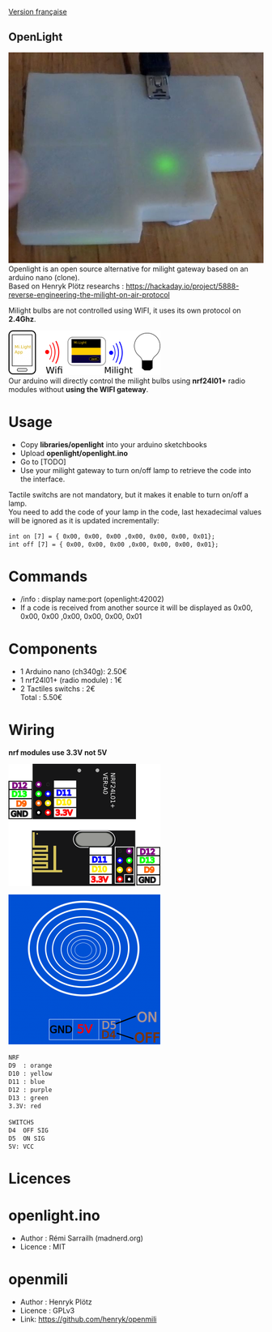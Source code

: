 [Version française](https://github.com/madnerdorg/openlight/blob/master/readme.fr.md)

OpenLight
--------
![openlight_photo](https://github.com/madnerdorg/openlight/raw/master/doc/milightONOFF.jpg)     
Openlight is an open source alternative for milight gateway based on an arduino nano (clone).     
Based on Henryk Plötz researchs : https://hackaday.io/project/5888-reverse-engineering-the-milight-on-air-protocol     

Milight bulbs are not controlled using WIFI, it uses its own protocol on **2.4Ghz**.     

![openlight Routing](https://github.com/madnerdorg/openlight/raw/master/doc/milightRouting.png)      
Our arduino will directly control the milight bulbs using **nrf24l01+** radio modules without **using the WIFI gateway**.

# Usage
* Copy **libraries/openlight** into your arduino sketchbooks
* Upload **openlight/openlight.ino**
* Go to [TODO]
* Use your milight gateway to turn on/off lamp to retrieve the code into the interface.

Tactile switchs are not mandatory, but it makes it enable to turn on/off a lamp.      
You need to add the code of your lamp in the code, last hexadecimal values will be ignored as it is updated incrementally:     
```
int on [7] = { 0x00, 0x00, 0x00 ,0x00, 0x00, 0x00, 0x01};
int off [7] = { 0x00, 0x00, 0x00 ,0x00, 0x00, 0x00, 0x01};
```
# Commands
* /info : display name:port (openlight:42002)
* If a code is received from another source it will be displayed as 0x00, 0x00, 0x00 ,0x00, 0x00, 0x00, 0x01

# Components
* 1 Arduino nano (ch340g): 2.50€	   
* 1 nrf24l01+ (radio module) : 1€	   
* 2 Tactiles switchs : 2€   
Total : 5.50€    

# Wiring
**nrf modules use 3.3V not 5V**

![nrf_pinout](https://github.com/madnerdorg/openlight/raw/master/doc/nrf_pinout.png)

![touchsensor](https://github.com/madnerdorg/openlight/raw/master/doc/touchsensor.png)

```
NRF
D9	: orange
D10	: yellow
D11	: blue
D12	: purple
D13	: green
3.3V: red

SWITCHS
D4	OFF SIG
D5	ON SIG
5V: VCC
```

# Licences

# openlight.ino
* Author : Rémi Sarrailh (madnerd.org)
* Licence : MIT 

# openmili
* Author : Henryk Plötz
* Licence : GPLv3
* Link: https://github.com/henryk/openmili

